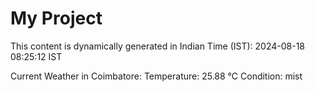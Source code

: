 # My Project

This content is dynamically generated in Indian Time (IST): 2024-08-18 08:25:12 IST


Current Weather in Coimbatore:
Temperature: 25.88 °C
Condition: mist
